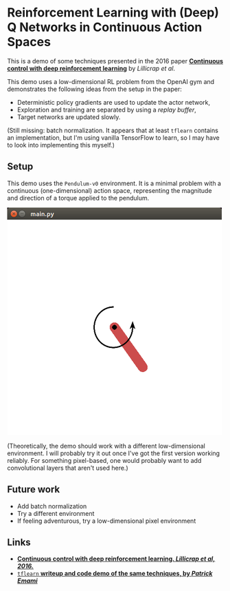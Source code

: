 # Reinforcement Learning with (Deep) Q Networks in Continuous Action Spaces

This is a demo of some techniques presented in the 2016 paper [**Continuous control with deep reinforcement learning**](https://arxiv.org/abs/1509.02971) by *Lillicrap et al*.

This demo uses a low-dimensional RL problem from the OpenAI gym and demonstrates the following ideas from the setup in the paper:

- Deterministic policy gradients are used to update the actor network,
- Exploration and training are separated by using a *replay buffer*,
- Target networks are updated slowly.

(Still missing: batch normalization.
It appears that at least `tflearn` contains an implementation, but I'm using vanilla TensorFlow to learn, so I may have to look into implementing this myself.)

## Setup

This demo uses the `Pendulum-v0` environment.
It is a minimal problem with a continuous (one-dimensional) action space, representing the magnitude and direction of a torque applied to the pendulum.

<img src="images/pendulum-screenshot.png" alt="Screenshot of the pendulum environment">

(Theoretically, the demo should work with a different low-dimensional environment.
I will probably try it out once I've got the first version working reliably.
For something pixel-based, one would probably want to add convolutional layers that aren't used here.)

## Future work

- Add batch normalization
- Try a different environment
- If feeling adventurous, try a low-dimensional pixel environment

## Links

- [**Continuous control with deep reinforcement learning. *Lillicrap et al, 2016.***](https://arxiv.org/abs/1509.02971)
- [`tflearn` **writeup and code demo of the same techniques, by *Patrick Emami***](http://pemami4911.github.io/blog/2016/08/21/ddpg-rl.html)